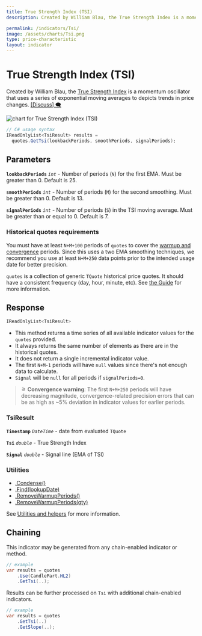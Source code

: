 ```yaml
---
title: True Strength Index (TSI)
description: Created by William Blau, the True Strength Index is a momentum oscillator that uses a series of exponential moving averages to depicts trends in price changes.

permalink: /indicators/Tsi/
image: /assets/charts/Tsi.png
type: price-characteristic
layout: indicator
---
```


# True Strength Index (TSI)

Created by William Blau, the [True Strength Index](https://en.wikipedia.org/wiki/True_strength_index) is a momentum oscillator that uses a series of exponential moving averages to depicts trends in price changes.
[[Discuss] 🗨️](https://github.com/DaveSkender/Stock.Indicators/discussions/300 "Community discussion about this indicator")

![chart for True Strength Index (TSI)](/assets/charts/Tsi.png)

```csharp
// C# usage syntax
IReadOnlyList<TsiResult> results =
  quotes.GetTsi(lookbackPeriods, smoothPeriods, signalPeriods);
```

## Parameters

**`lookbackPeriods`** _`int`_ - Number of periods (`N`) for the first EMA.  Must be greater than 0.  Default is 25.

**`smoothPeriods`** _`int`_ - Number of periods (`M`) for the second smoothing.  Must be greater than 0.  Default is 13.

**`signalPeriods`** _`int`_ - Number of periods (`S`) in the TSI moving average.  Must be greater than or equal to 0.  Default is 7.

### Historical quotes requirements

You must have at least `N+M+100` periods of `quotes` to cover the [warmup and convergence]({{site.github.repository_url}}/discussions/688) periods.  Since this uses a two EMA smoothing techniques, we recommend you use at least `N+M+250` data points prior to the intended usage date for better precision.

`quotes` is a collection of generic `TQuote` historical price quotes.  It should have a consistent frequency (day, hour, minute, etc).  See [the Guide]({{site.baseurl}}/guide/#historical-quotes) for more information.

## Response

```csharp
IReadOnlyList<TsiResult>
```

- This method returns a time series of all available indicator values for the `quotes` provided.
- It always returns the same number of elements as there are in the historical quotes.
- It does not return a single incremental indicator value.
- The first `N+M-1` periods will have `null` values since there's not enough data to calculate.
- `Signal` will be `null` for all periods if `signalPeriods=0`.

>&#9886; **Convergence warning**: The first `N+M+250` periods will have decreasing magnitude, convergence-related precision errors that can be as high as ~5% deviation in indicator values for earlier periods.

### TsiResult

**`Timestamp`** _`DateTime`_ - date from evaluated `TQuote`

**`Tsi`** _`double`_ - True Strength Index

**`Signal`** _`double`_ - Signal line (EMA of TSI)

### Utilities

- [.Condense()]({{site.baseurl}}/utilities#condense)
- [.Find(lookupDate)]({{site.baseurl}}/utilities#find-indicator-result-by-date)
- [.RemoveWarmupPeriods()]({{site.baseurl}}/utilities#remove-warmup-periods)
- [.RemoveWarmupPeriods(qty)]({{site.baseurl}}/utilities#remove-warmup-periods)

See [Utilities and helpers]({{site.baseurl}}/utilities#utilities-for-indicator-results) for more information.

## Chaining

This indicator may be generated from any chain-enabled indicator or method.

```csharp
// example
var results = quotes
    .Use(CandlePart.HL2)
    .GetTsi(..);
```

Results can be further processed on `Tsi` with additional chain-enabled indicators.

```csharp
// example
var results = quotes
    .GetTsi(..)
    .GetSlope(..);
```

